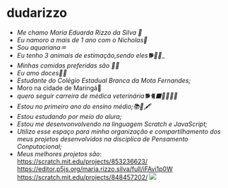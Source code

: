 # dudarizzo

- _Me chamo Maria Eduarda Rizzo da Silva 💖_
- _Eu namoro a mais de 1 ano com o Nicholas💍_
- _Sou aquariana♒_
- _Eu tenho 3 animais de estimação,sendo eles🐕🐢🐱__
- _Minhas comidas preferidas são 🍔🍕_
- _Eu amo doces🍨🍫_
- _Estudante do Colégio Estadual Branca da Mota Fernandes;_
-  Moro na cidade de Maringá📍
- _quero seguir carreira de médica veterinária🐕🐈‍⬛🐎🦒🐑🐐_
- _Estou no primeiro ano do ensino médio;📚📒🖋️_
- _Estou estudando por meio do alura;_
- _Estou me desenvonvolvendo na linguagem Scratch e JavaScript;_
- _Utilizo esse espaço para minha organização e compartilhamento dos meus projetos desenvolvidos na disciplica de Pensamento Conputacional;_
- _Meus melhores projetos são_:
https://scratch.mit.edu/projects/853236623/
https://editor.p5js.org/maria.rizzo.silva/full/iFAvi1p0W
https://scratch.mit.edu/projects/848457202/
![](https://media.tenor.com/dJBFvlX0mcEAAAAC/dog-genious-dog.gif)
